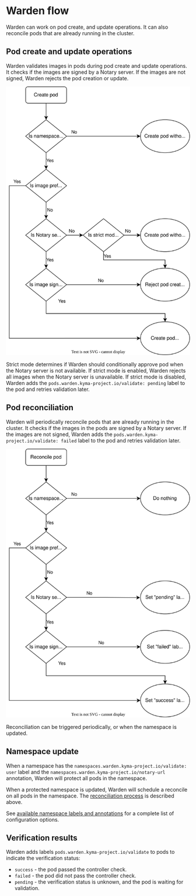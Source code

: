 # Warden flow

Warden can work on pod create, and update operations. It can also reconcile pods that are already running in the cluster.

## Pod create and update operations

Warden validates images in pods during pod create and update operations. It checks if the images are signed by a Notary server. If the images are not signed, Warden rejects the pod creation or update.

![Pod create and update flow](../../assets/user_operations.svg)

Strict mode determines if Warden should conditionally approve pod when the Notary server is not available. If strict mode is enabled, Warden rejects all images when the Notary server is unavailable. If strict mode is disabled, Warden adds the `pods.warden.kyma-project.io/validate: pending` label to the pod and retries validation later.

## Pod reconciliation

Warden will periodically reconcile pods that are already running in the cluster. It checks if the images in the pods are signed by a Notary server. If the images are not signed, Warden adds the `pods.warden.kyma-project.io/validate: failed` label to the pod and retries validation later.

![Pod reconciliation flow](../../assets/user_reconcile.svg)

Reconciliation can be triggered periodically, or when the namespace is updated.

## Namespace update

When a namespace has the `namespaces.warden.kyma-project.io/validate: user` label and the `namespaces.warden.kyma-project.io/notary-url` annotation, Warden will protect all pods in the namespace.

When a protected namespace is updated, Warden will schedule a reconcile on all pods in the namespace. The [reconciliation process](#pod-reconciliation) is described above.

See [available namespace labels and annotations](../tutorial/01-10-configure-user.md) for a complete list of configuration options.

## Verification results

Warden adds labels `pods.warden.kyma-project.io/validate` to pods to indicate the verification status:
 * `success` - the pod passed the controller check.
 * `failed` - the pod did not pass the controller check.
 * `pending` - the verification status is unknown, and the pod is waiting for validation.
